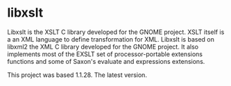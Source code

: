 # libxslt

Libxslt is the XSLT C library developed for the GNOME project. XSLT itself is a an XML language to define transformation for XML. Libxslt is based on libxml2 the XML C library developed for the GNOME project. It also implements most of the EXSLT set of processor-portable extensions functions and some of Saxon's evaluate and expressions extensions.

This project was based 1.1.28. The latest version.